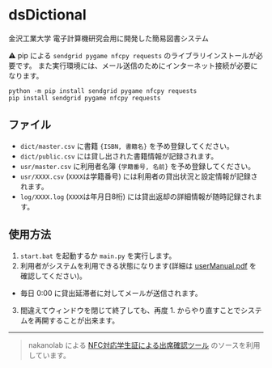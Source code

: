# dsDictional
金沢工業大学 電子計算機研究会用に開発した簡易図書システム

:warning: pip による `sendgrid pygame nfcpy requests` のライブラリインストールが必要です。
また実行環境には、メール送信のためにインターネット接続が必要になります。
```
python -m pip install sendgrid pygame nfcpy requests
pip install sendgrid pygame nfcpy requests
```

## ファイル
+ `dict/master.csv` に書籍 `{ISBN, 書籍名}` を予め登録してください。
+ `dict/public.csv` には貸し出された書籍情報が記録されます。
+ `usr/master.csv` に利用者名簿 `{学籍番号, 名前}` を予め登録してください。
+ `usr/XXXX.csv` (`XXXX`は学籍番号) には利用者の貸出状況と設定情報が記録されます。
+ `log/XXXX.log` (`XXXX`は年月日8桁) には貸出返却の詳細情報が随時記録されます。

## 使用方法
1. `start.bat` を起動するか `main.py` を実行します。
2. 利用者がシステムを利用できる状態になります(詳細は [userManual.pdf](./userManual.pdf) を確認してください)。
+ 毎日 0:00 に貸出延滞者に対してメールが送信されます。
3. 間違えてウィンドウを閉じて終了しても、再度 1. からやり直すことでシステムを再開することが出来ます。


***
> nakanolab による [NFC対応学生証による出席確認ツール](https://github.com/nakanolab/nfc-attendance) のソースを利用しています。
